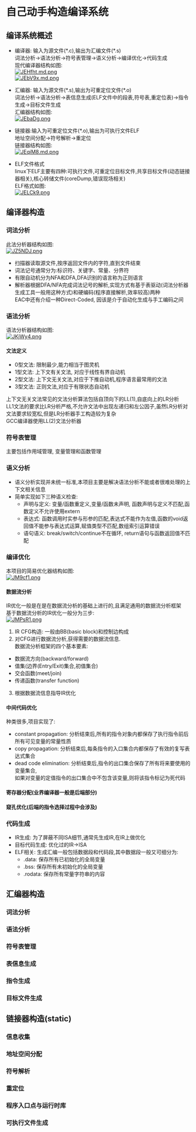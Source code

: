 # 自己动手构造编译系统
## 编译系统概述
- 编译器: 输入为源文件(\*.c),输出为汇编文件(\*.s)  
  词法分析->语法分析->符号表管理->语义分析->编译优化->代码生成  
  现代编译器结构如图:  
  [![JEHfht.md.png](https://s1.ax1x.com/2020/04/17/JEHfht.md.png)](https://imgchr.com/i/JEHfht)  
  [![JEbV9x.md.png](https://s1.ax1x.com/2020/04/17/JEbV9x.md.png)](https://imgchr.com/i/JEbV9x)  
      
- 汇编器: 输入为源文件(\*.s),输出为可重定位文件(\*.o)   
  词法分析->语法分析->表信息生成(ELF文件中的段表,符号表,重定位表)->指令生成->目标文件生成  
  汇编器结构如图:  
  [![JEbaDg.png](https://s1.ax1x.com/2020/04/17/JEbaDg.png)](https://imgchr.com/i/JEbaDg)  

- 链接器:输入为可重定位文件(\*.o),输出为可执行文件ELF  
  地址空间分配->符号解析->重定位  
  链接器结构如图:  
  [![JEqiM8.md.png](https://s1.ax1x.com/2020/04/17/JEqiM8.md.png)](https://imgchr.com/i/JEqiM8)  

- ELF文件格式  
  linux下ELF主要有四种:可执行文件,可重定位目标文件,共享目标文件(动态链接器相关),核心转储文件(coreDump,错误现场相关)  
  ELF格式如图:  
  [![JELCk9.png](https://s1.ax1x.com/2020/04/17/JELCk9.png)](https://imgchr.com/i/JELCk9)  
## 编译器构造
### 词法分析  
此法分析器结构如图:  
[![JZ5NDJ.png](https://s1.ax1x.com/2020/04/17/JZ5NDJ.png)](https://imgchr.com/i/JZ5NDJ)  
- 扫描器读取源文件,按序返回文件内的字符,直到文件结束
- 词法记号通常分为:标识符、关键字、常量、分界符
- 有限自动机分为NFA和DFA,DFA识别的语言称为正则语言
- 解析器根据DFA/NFA完成词法记号的解析,实现方式有基于表驱动(词法分析器生成工具一般用这种方式)和硬编码(程序直接解析,效率较高)两种  
  EAC中还有介绍一种Direct-Coded, 因该是介于自动化生成与手工编码之间
### 语法分析
语法分析器结构如图:  
[![JKjWy4.png](https://s1.ax1x.com/2020/04/19/JKjWy4.png)](https://imgchr.com/i/JKjWy4)  
#### 文法定义
- 0型文法: 限制最少,能力相当于图灵机
- 1型文法: 上下文有关文法, 对应于线性有界自动机
- 2型文法: 上下文无关文法,对应于下推自动机,程序语言最常用的文法
- 3型文法: 正则文法,对应于有限状态自动机  

上下文无关文法常见的文法分析算法包括自顶向下的LL(1),自底向上的LR分析  
LL1文法的要求比LR分析严格,不允许文法中出现左递归和左公因子,虽然LR分析对文法要求较宽松,但是LR分析器手工构造较为复杂  
GCC编译器使用LL(2)文法分析器
### 符号表管理
主要包括作用域管理, 变量管理和函数管理
### 语义分析
- 语义分析实现并未统一标准,本项目主要是解决语法分析不能或者很难处理的上下文相关信息
- 简单实现如下三种语义检查:
  - 声明与定义: 变量/函数重定义,变量/函数未声明, 函数声明与定义不匹配,函数定义不允许使用extern  
  - 表达式: 函数调用时实参与形参的匹配,表达式不能作为左值,函数的void返回值不能参与表达式运算,赋值类型不匹配,数组索引运算错误
  - 语句语义: break/switch/continue不在循环, return语句与函数返回值不匹配
### 编译优化
本项目的简易优化器结构如图:  
[![JM9cf1.png](https://s1.ax1x.com/2020/04/19/JM9cf1.png)](https://imgchr.com/i/JM9cf1)  
#### 数据流分析
IR优化一般是在是在数据流分析的基础上进行的,且满足通用的数据流分析框架  
基于数据流分析的IR优化一般分为三步:  
[![JMPsR1.png](https://s1.ax1x.com/2020/04/19/JMPsR1.png)](https://imgchr.com/i/JMPsR1)  
1. IR CFG构造: 一般由BB(basic block)和控制边构成
2. 对CFG进行数据流分析,获得需要的数据流信息.  
数据流分析框架的四个基本要素:  
  - 数据流方向(backward/forward)  
  - 值集(边界(Entry/Exit)集合,初值集合)  
  - 交会函数(meet/join)  
  - 传递函数(transfer function)
3. 根据数据流信息指导IR优化
#### 中间代码优化
种类很多,项目实现了:  
- constant propagation: 分析结束后,所有的指令对象内都保存了执行指令前后所有可见变量的常量性质  
- copy propagation: 分析结束后,每条指令的入口集合内都保存了有效的复写表达式集合
- dead code elimination: 分析结束后,指令的出口集合保存了所有将来要使用的变量集合,  
如果对变量的定值指令的出口集合中不包含该变量,则将该指令标记为死代码
#### 寄存器分配(业界编译器一般是后端部分)
#### 窥孔优化(后端的指令选择过程中会涉及)
### 代码生成
- IR生成: 为了屏蔽不同ISA细节,通常先生成IR,在IR上做优化
- 目标代码生成: 优化过的IR->ISA
- ELF相关: 生成汇编一般包括数据段和代码段,其中数据段一般又可细分为: 
  - .data: 保存所有已初始化的全局变量
  - .bss: 保存所有未初始化的全局变量
  - .rodata: 保存所有常量字符串的内容
## 汇编器构造
### 词法分析
### 语法分析
### 符号表管理
### 表信息生成
### 指令生成
### 目标文件生成
## 链接器构造(static)
### 信息收集
### 地址空间分配
### 符号解析
### 重定位
### 程序入口点与运行时库
### 可执行文件生成